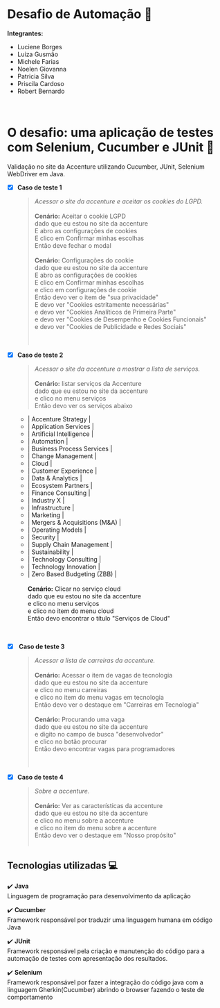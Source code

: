 # Desafio de Automação :dart:

<b>Integrantes:</b></br>
<ul>
<li>Luciene Borges</li>
<li>Luiza Gusmão</li>
<li>Michele Farias</li>
<li>Noelen Giovanna</li>
<li>Patricia Silva</li>
<li>Priscila Cardoso</li>
<li>Robert Bernardo </li>
</ul>
<br>

# O desafio: uma aplicação de testes com Selenium, Cucumber e JUnit :memo:

Validação no site da Accenture utilizando Cucumber, JUnit, Selenium WebDriver em Java.

- [x] <b>Caso de teste 1</b>

  > _Acessar o site da accenture e aceitar os cookies do LGPD.<br>_
  > <br>
  > <b>Cenário:</b> Aceitar o cookie LGPD <br>
  > dado que eu estou no site da accenture <br>
  > E abro as configurações de cookies <br>
  > E clico em Confirmar minhas escolhas <br>
  > Então deve fechar o modal <br>
  > <br>
  > <b>Cenário:</b> Configurações do cookie <br>
  > dado que eu estou no site da accenture <br>
  > E abro as configurações de cookies <br>
  > E clico em Confirmar minhas escolhas <br>
  > e clico em configurações de cookie <br>
  > Então devo ver o item de "sua privacidade" <br>
  > E devo ver "Cookies estritamente necessárias" <br>
  > e devo ver "Cookies Analíticos de Primeira Parte" <br>
  > e devo ver "Cookies de Desempenho e Cookies Funcionais" <br>
  > e devo ver "Cookies de Publicidade e Redes Sociais" <br>
  > <br> <br>

- [x] <b>Caso de teste 2</b>
  > _Acessar o site da accenture a mostrar a lista de serviços.<br>_
  > <br>
  > <b>Cenário:</b> listar serviços da Accenture <br>
  > dado que eu estou no site da accenture <br>
  > e clico no menu serviços <br>
  > Então devo ver os serviços abaixo <br>
  - | Accenture Strategy | <br>
  - | Application Services | <br>
  - | Artificial Intelligence | <br>
  - | Automation | <br>
  - | Business Process Services | <br>
  - | Change Management | <br>
  - | Cloud | <br>
  - | Customer Experience | <br>
  - | Data & Analytics | <br>
  - | Ecosystem Partners | <br>
  - | Finance Consulting | <br>
  - | Industry X | <br>
  - | Infrastructure | <br>
  - | Marketing | <br>
  - | Mergers & Acquisitions (M&A) | <br>
  - | Operating Models | <br>
  - | Security | <br>
  - | Supply Chain Management | <br>
  - | Sustainability | <br>
  - | Technology Consulting | <br>
  - | Technology Innovation | <br>
  - | Zero Based Budgeting (ZBB) | <br>
    <br>
    <b>Cenário:</b> Clicar no serviço cloud <br>
    dado que eu estou no site da accenture <br>
    e clico no menu serviços <br>
    e clico no item do menu cloud <br>
    Então devo encontrar o título "Serviços de Cloud"<br>
    <br> <br>
- [x] <b> Caso de teste 3</b>

  > _Acessar a lista de carreiras da accenture.<br>_
  > <br>
  > <b>Cenário:</b> Acessar o item de vagas de tecnologia <br>
  > dado que eu estou no site da accenture <br>
  > e clico no menu carreiras <br>
  > e clico no item do menu vagas em tecnologia <br>
  > Então devo ver o destaque em "Carreiras em Tecnologia" <br>
  > <br>
  > <b>Cenário:</b> Procurando uma vaga <br>
  > dado que eu estou no site da accenture <br>
  > e digito no campo de busca "desenvolvedor" <br>
  > e clico no botão procurar <br>
  > Então devo encontrar vagas para programadores <br>
  > <br> <br>

- [x] <b>Caso de teste 4</b>
  > _Sobre a accenture.<br>_
  > <br>
  > <b>Cenário:</b> Ver as características da accenture <br>
  > dado que eu estou no site da accenture <br>
  > e clico no menu sobre a accenture <br>
  > e clico no item do menu sobre a accenture <br>
  > Então devo ver o destaque em "Nosso propósito" <br>
  > <br>

## Tecnologias utilizadas :computer:

:heavy_check_mark: <b>Java</b><br>
Linguagem de programação para desenvolvimento da aplicação <br>

:heavy_check_mark: <b>Cucumber</b><br>
Framework responsável por traduzir uma linguagem humana em código Java<br>

:heavy_check_mark: <b>JUnit</b><br>
Framework responsável pela criação e manutenção do código para a automação de testes com apresentação dos resultados.<br>

:heavy_check_mark: <b>Selenium</b><br>
Framework responsável por fazer a integração do código java com a linguagem Gherkin(Cucumber) abrindo o browser fazendo o teste de comportamento<br>
